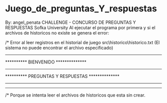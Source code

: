 # Juego_de_preguntas_Y_respuestas
By: angel_penata
CHALLENGE - CONCURSO DE PREGUNTAS Y RESPUESTAS Sofka University
Al ejecutar el programa por primera y si el archivos de historicos no existe se genera el error:

/*
Error al leer registros en el historial de juego
src\historico\historico.txt (El sistema no puede encontrar el archivo especificado)
************************************************
**********        BIENVENIDO      **************
**********                        **************
********** PREGUNTAS Y RESPUESTAS **************
**********                        **************
************************************************
/*
Porque se intenta leer el archivos de historicos que esta sin crear.
